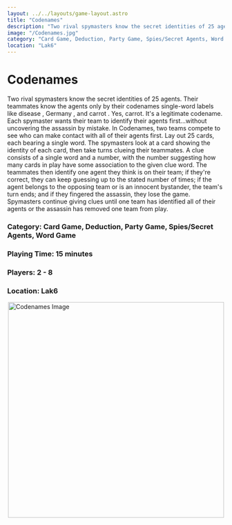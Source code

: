 ```yaml
---
layout: ../../layouts/game-layout.astro
title: "Codenames"
description: "Two rival spymasters know the secret identities of 25 agents."
image: "/Codenames.jpg"
category: "Card Game, Deduction, Party Game, Spies/Secret Agents, Word Game"
location: "Lak6"
---
```

# Codenames

Two rival spymasters know the secret identities of 25 agents. Their teammates know the agents only by their codenames   single-word labels like  disease ,  Germany , and  carrot . Yes, carrot. It's a legitimate codename. Each spymaster wants their team to identify their agents first...without uncovering the assassin by mistake.  In Codenames, two teams compete to see who can make contact with all of their agents first. Lay out 25 cards, each bearing a single word. The spymasters look at a card showing the identity of each card, then take turns clueing their teammates. A clue consists of a single word and a number, with the number suggesting how many cards in play have some association to the given clue word. The teammates then identify one agent they think is on their team; if they're correct, they can keep guessing up to the stated number of times; if the agent belongs to the opposing team or is an innocent bystander, the team's turn ends; and if they fingered the assassin, they lose the game.  Spymasters continue giving clues until one team has identified all of their agents or the assassin has removed one team from play.  

### Category: Card Game, Deduction, Party Game, Spies/Secret Agents, Word Game

### Playing Time: 15 minutes

### Players: 2 - 8

### Location: Lak6

<img src="/Codenames.jpg" alt="Codenames Image" width="500" style="display: block; margin: 0 auto">

